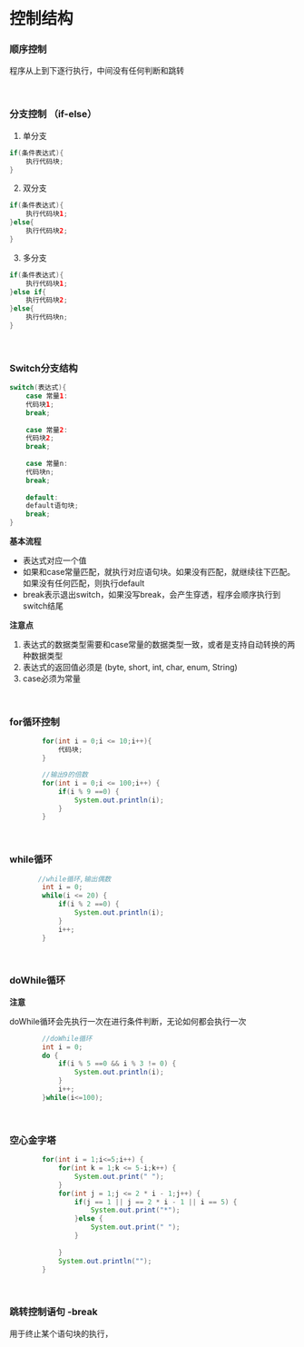 # 控制结构

### 顺序控制
程序从上到下逐行执行，中间没有任何判断和跳转

<br>

### 分支控制 （if-else）

1. 单分支
  
``` java
if(条件表达式){
    执行代码块;
}
```
2. 双分支

```java
if(条件表达式){
    执行代码块1;
}else{
    执行代码块2;
}
```

3. 多分支

```java
if(条件表达式){
    执行代码块1;
}else if{
    执行代码块2;
}else{
    执行代码块n;
}
```

<br>

### Switch分支结构

```java
switch(表达式){
    case 常量1:
    代码块1;
    break;
    
    case 常量2:
    代码块2;
    break;
    
    case 常量n:
    代码块n;
    break;
   
    default:
    default语句块;
    break;
}
```

**基本流程**
- 表达式对应一个值
- 如果和case常量匹配，就执行对应语句块。如果没有匹配，就继续往下匹配。如果没有任何匹配，则执行default
- break表示退出switch，如果没写break，会产生穿透，程序会顺序执行到switch结尾

**注意点**
1. 表达式的数据类型需要和case常量的数据类型一致，或者是支持自动转换的两种数据类型
2. 表达式的返回值必须是 (byte, short, int, char, enum, String)
3. case必须为常量

<br>

### for循环控制

```java
        for(int i = 0;i <= 10;i++){
            代码块;
        }

        //输出9的倍数
		for(int i = 0;i <= 100;i++) {
			if(i % 9 ==0) {
				System.out.println(i);
			}
		}
```

<br>

### while循环

```java
       //while循环,输出偶数
		int i = 0;
		while(i <= 20) {
			if(i % 2 ==0) {
				System.out.println(i);
			}
			i++;
		}
```

<br>

### doWhile循环

**注意**

doWhile循环会先执行一次在进行条件判断，无论如何都会执行一次

```java
        //doWhile循环
		int i = 0;
		do {
			if(i % 5 ==0 && i % 3 != 0) {
				System.out.println(i);
			}
			i++;
		}while(i<=100);
```

<br>

### 空心金字塔

```java
        for(int i = 1;i<=5;i++) {
			for(int k = 1;k <= 5-i;k++) {
				System.out.print(" ");
			}
			for(int j = 1;j <= 2 * i - 1;j++) {
				if(j == 1 || j == 2 * i - 1 || i == 5) {
					System.out.print("*");
				}else {
					System.out.print(" ");
				}
				
			}
			System.out.println("");
		}
```

<br>

### 跳转控制语句 -break
用于终止某个语句块的执行，




